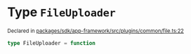 # Type `FileUploader`
<sub>Declared in [packages/sdk/app-framework/src/plugins/common/file.ts:22](https://github.com/dxos/dxos/blob/5d7baccd2e/packages/sdk/app-framework/src/plugins/common/file.ts#L22)</sub>




```ts
type FileUploader = function
```
